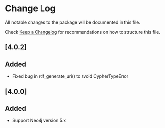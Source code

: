 # Change Log

All notable changes to the package will be documented in this file.

Check [Keep a Changelog](http://keepachangelog.com/) for recommendations on how to structure this file.

## [4.0.2]

## Added

- Fixed bug in rdf_generate_uri() to avoid CypherTypeError

## [4.0.0]

## Added

- Support Neo4j version 5.x
